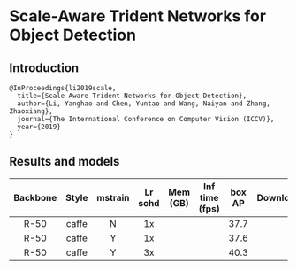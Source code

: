 # Scale-Aware Trident Networks for Object Detection

## Introduction
```
@InProceedings{li2019scale,
  title={Scale-Aware Trident Networks for Object Detection},
  author={Li, Yanghao and Chen, Yuntao and Wang, Naiyan and Zhang, Zhaoxiang},
  journal={The International Conference on Computer Vision (ICCV)},
  year={2019}
}
```

## Results and models
|    Backbone     |  Style  | mstrain | Lr schd | Mem (GB) | Inf time (fps) | box AP | Download |
| :-------------: | :-----: | :-----: | :-----: | :------: | :------------: | :----: | :------: |
|    R-50         |  caffe  |    N    |   1x    |          |                | 37.7   |  |
|    R-50         |  caffe  |    Y    |   1x    |          |                | 37.6   |  |
|    R-50         |  caffe  |    Y    |   3x    |          |                | 40.3   |  |
